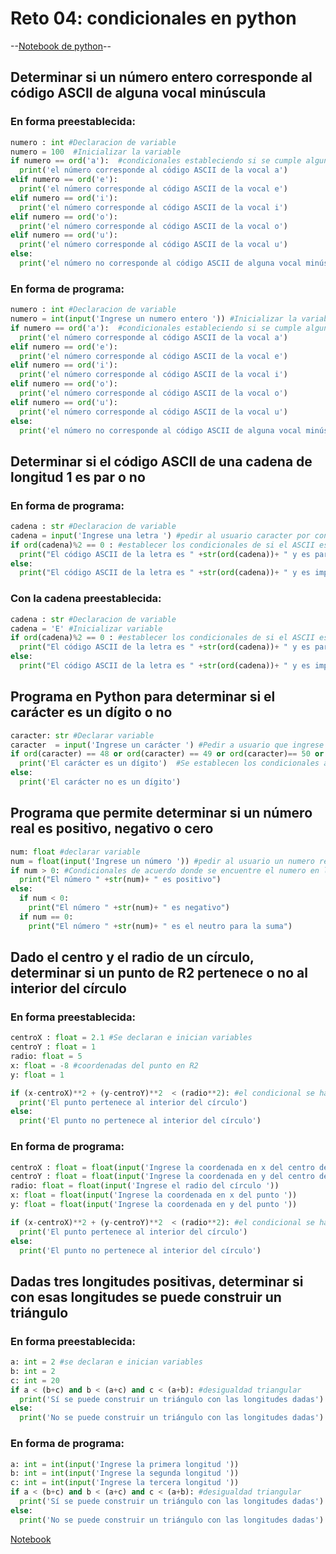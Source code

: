 # Reto 04: condicionales en python
--[Notebook de python](/reto4.ipynb)--
## Determinar si un número entero corresponde al código ASCII de alguna vocal minúscula
### En forma preestablecida: 
```python 
numero : int #Declaracion de variable
numero = 100  #Inicializar la variable
if numero == ord('a'):  #condicionales estableciendo si se cumple algun caso de vocal minuscula
  print('el número corresponde al código ASCII de la vocal a')
elif numero == ord('e'):
  print('el número corresponde al código ASCII de la vocal e')
elif numero == ord('i'):
  print('el número corresponde al código ASCII de la vocal i')
elif numero == ord('o'):
  print('el número corresponde al código ASCII de la vocal o')
elif numero == ord('u'):
  print('el número corresponde al código ASCII de la vocal u')
else:
  print('el número no corresponde al código ASCII de alguna vocal minúscula')
  ```
### En forma de programa:
```python
numero : int #Declaracion de variable
numero = int(input('Ingrese un numero entero ')) #Inicializar la variable
if numero == ord('a'):  #condicionales estableciendo si se cumple algun caso de vocal minuscula
  print('el número corresponde al código ASCII de la vocal a')
elif numero == ord('e'):
  print('el número corresponde al código ASCII de la vocal e')
elif numero == ord('i'):
  print('el número corresponde al código ASCII de la vocal i')
elif numero == ord('o'):
  print('el número corresponde al código ASCII de la vocal o')
elif numero == ord('u'):
  print('el número corresponde al código ASCII de la vocal u')
else:
  print('el número no corresponde al código ASCII de alguna vocal minúscula')
```

## Determinar si el código ASCII de una cadena de longitud 1 es par o no
### En forma de programa:
```python
cadena : str #Declaracion de variable
cadena = input('Ingrese una letra ') #pedir al usuario caracter por consola
if ord(cadena)%2 == 0 : #establecer los condicionales de si el ASCII es par o no
  print("El código ASCII de la letra es " +str(ord(cadena))+ " y es par")
else:
  print("El código ASCII de la letra es " +str(ord(cadena))+ " y es impar")
```
### Con la cadena preestablecida:
```python
cadena : str #Declaracion de variable
cadena = 'E' #Inicializar variable
if ord(cadena)%2 == 0 : #establecer los condicionales de si el ASCII es par o no
  print("El código ASCII de la letra es " +str(ord(cadena))+ " y es par")
else:
  print("El código ASCII de la letra es " +str(ord(cadena))+ " y es impar")
```

## Programa en Python para determinar si el carácter es un dígito o no
```python
caracter: str #Declarar variable
caracter  = input('Ingrese un carácter ') #Pedir a usuario que ingrese un caracter
if ord(caracter) == 48 or ord(caracter) == 49 or ord(caracter)== 50 or ord(caracter)== 51 or ord(caracter)==52 or ord(caracter)== 53 or ord(caracter)== 54 or ord(caracter)== 55 or ord(caracter)== 56 or ord(caracter)== 57 :
  print('El carácter es un dígito')  #Se establecen los condicionales a partir del codigo ASCII de los 9 dígitos
else:
  print('El carácter no es un dígito')
```

## Programa que permite determinar si un número real es positivo, negativo o cero
```python
num: float #declarar variable
num = float(input('Ingrese un número ')) #pedir al usuario un numero real
if num > 0: #Condicionales de acuerdo donde se encuentre el numero en la recta numerica
  print("El número " +str(num)+ " es positivo")
else:
  if num < 0:
    print("El número " +str(num)+ " es negativo")
  if num == 0:
    print("El número " +str(num)+ " es el neutro para la suma")
```
## Dado el centro y el radio de un círculo, determinar si un punto de R2 pertenece o no al interior del círculo
### En forma preestablecida:
```python
centroX : float = 2.1 #Se declaran e inician variables
centroY : float = 1
radio: float = 5
x: float = -8 #coordenadas del punto en R2
y: float = 1

if (x-centroX)**2 + (y-centroY)**2  < (radio**2): #el condicional se hace con la formula de la circunferencia
  print('El punto pertenece al interior del círculo')
else:
  print('El punto no pertenece al interior del círculo')
```
### En forma de programa:
```python
centroX : float = float(input('Ingrese la coordenada en x del centro del círculo ')) #se declaran variables y se pide ingresar los datos del círculo
centroY : float = float(input('Ingrese la coordenada en y del centro del círculo '))
radio: float = float(input('Ingrese el radio del círculo '))
x: float = float(input('Ingrese la coordenada en x del punto '))
y: float = float(input('Ingrese la coordenada en y del punto '))

if (x-centroX)**2 + (y-centroY)**2  < (radio**2): #el condicional se hace con la formula de la circunferencia
  print('El punto pertenece al interior del círculo')
else:
  print('El punto no pertenece al interior del círculo')
```
## Dadas tres longitudes positivas, determinar si con esas longitudes se puede construir un triángulo
### En forma preestablecida:
```python
a: int = 2 #se declaran e inician variables
b: int = 2
c: int = 20
if a < (b+c) and b < (a+c) and c < (a+b): #desigualdad triangular
  print('Sí se puede construir un triángulo con las longitudes dadas')
else:
  print('No se puede construir un triángulo con las longitudes dadas')
```
### En forma de programa:
```python
a: int = int(input('Ingrese la primera longitud '))
b: int = int(input('Ingrese la segunda longitud '))
c: int = int(input('Ingrese la tercera longitud '))
if a < (b+c) and b < (a+c) and c < (a+b): #desigualdad triangular
  print('Sí se puede construir un triángulo con las longitudes dadas')
else:
  print('No se puede construir un triángulo con las longitudes dadas')
```
[Notebook](/reto4.ipynb) 
